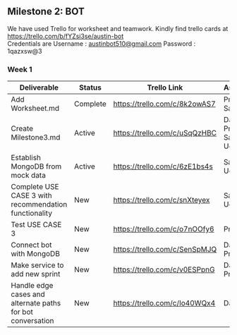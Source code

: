 
## Milestone 2: BOT

We have used Trello for worksheet and teamwork. Kindly find trello cards at https://trello.com/b/fYZsi3se/austin-bot  
Credentials are Username : austinbot510@gmail.com Password : 1qazxsw@3



### Week 1 

| Deliverable   | Status   |  Trello Link |   Assignee
| ------------- | ------------  |  ------------ |   -----------
| Add Worksheet.md       | Complete  | https://trello.com/c/8k2owAS7     |   Prashant, Sandeep
| Create Milestone3.md     | Active  | https://trello.com/c/uSqQzHBC     |   Danish, Prashant, Sandeep, Udit
| Establish MongoDB from mock data     | Active  | https://trello.com/c/6zE1bs4s     |   Sandeep, Udit
| Complete USE CASE 3 with recommendation functionality     | New  | https://trello.com/c/snXteyex     |   Sandeep, Udit
| Test USE CASE 3     | New  | https://trello.com/c/o7nOOfy6     |   Prashant
| Connect bot with MongoDB     | New  | https://trello.com/c/SenSpMJQ     |   Danish, Prashant
| Make service to add new sprint     | New  | https://trello.com/c/v0ESPpnG     |   Danish, Prashant
| Handle edge cases and alternate paths for bot conversation     | New  | https://trello.com/c/Io40WQx4     |   Danish
